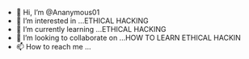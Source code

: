 - 👋 Hi, I’m @Ananymous01
- 👀 I’m interested in ...ETHICAL HACKING
- 🌱 I’m currently learning ...ETHICAL HACKING
- 💞️ I’m looking to collaborate on ...HOW TO LEARN ETHICAL HACKIN
- 📫 How to reach me ...

<!---
Ananymous01/Ananymous01 is a ✨ special ✨ repository because its `README.md` (this file) appears on your GitHub profile.
You can click the Preview link to take a look at your changes.
--->
